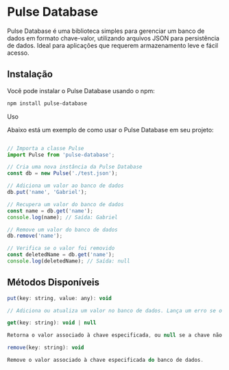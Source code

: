 # Pulse Database

Pulse Database é uma biblioteca simples para gerenciar um banco de dados em formato chave-valor, utilizando arquivos JSON para persistência de dados. Ideal para aplicações que requerem armazenamento leve e fácil acesso.

## Instalação

Você pode instalar o Pulse Database usando o npm:

```bash
npm install pulse-database
```
Uso

Abaixo está um exemplo de como usar o Pulse Database em seu projeto:

```javascript

// Importa a classe Pulse
import Pulse from 'pulse-database';

// Cria uma nova instância da Pulse Database
const db = new Pulse('./test.json');

// Adiciona um valor ao banco de dados
db.put('name', 'Gabriel');

// Recupera um valor do banco de dados
const name = db.get('name');
console.log(name); // Saída: Gabriel

// Remove um valor do banco de dados
db.remove('name');

// Verifica se o valor foi removido
const deletedName = db.get('name');
console.log(deletedName); // Saída: null
```

## Métodos Disponíveis

```javascript
put(key: string, value: any): void

// Adiciona ou atualiza um valor no banco de dados. Lança um erro se o valor for undefined.
```

```javascript
get(key: string): void | null

Retorna o valor associado à chave especificada, ou null se a chave não existir.
```

```javascript
remove(key: string): void

Remove o valor associado à chave especificada do banco de dados.
```
